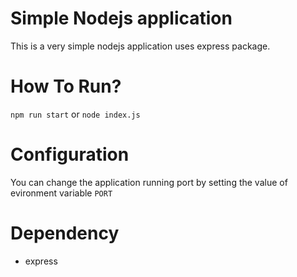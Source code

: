 # Simple Nodejs application
This is a very simple nodejs application uses express package.


# How To Run?
`npm run start` or `node index.js`

# Configuration
You can change the application running port by setting the value of evironment variable `PORT`

# Dependency
- express